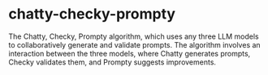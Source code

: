 # chatty-checky-prompty
The Chatty, Checky, Prompty algorithm, which uses any three LLM models to collaboratively generate and validate prompts. The algorithm involves an interaction between the three models, where Chatty generates prompts, Checky validates them, and Prompty suggests improvements.
